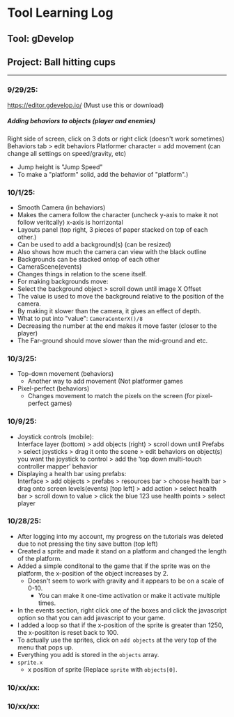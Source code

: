 # Tool Learning Log

## Tool: **gDevelop**

## Project: **Ball hitting cups**
---

### 9/29/25:
https://editor.gdevelop.io/ (Must use this or download)

##### Adding behaviors to objects (player and enemies)
Right side of screen, click on 3 dots or right click (doesn't work sometimes)
Behaviors tab > edit behaviors
Platformer character = add movement (can change all settings on speed/gravity, etc)
* Jump height is "Jump Speed"
* To make a "platform" solid, add the behavior of "platform".)

### 10/1/25:
* Smooth Camera (in behaviors)
 * Makes the camera follow the character (uncheck y-axis to make it not follow veritcally) x-axis is horrizontal
* Layouts panel (top right, 3 pieces of paper stacked on top of each other.)
 * Can be used to add a background(s) (can be resized)
 * Also shows how much the camera can view with the black outline
  * Backgrounds can be stacked ontop of each other
* CameraScene(events)
 * Changes things in relation to the scene itself.
  * For making backgrounds move:
   * Select the background object > scroll down until image X Offset
   * The value is used to move the background relative to the position of the camera.
   * By making it slower than the camera, it gives an effect of depth.
   * What to put into "value": `CameraCenterX()/8`
   * Decreasing the number at the end makes it move faster (closer to the player)
* The Far-ground should move slower than the mid-ground and etc.
### 10/3/25:
* Top-down movement (behaviors)
  * Another way to add movement (Not platformer games
* Pixel-perfect (behaviors)
  * Changes movement to match the pixels on the screen (for pixel-perfect games)
### 10/9/25:
* Joystick controls (mobile):  
Interface layer (bottom) > add objects (right) > scroll down until Prefabs > select joysticks  > drag it onto the scene > edit behaviors on object(s) you want the joystick to control > add the ‘top down multi-touch controller mapper’ behavior
* Displaying a health bar using prefabs:  
Interface > add objects > prefabs > resources bar > choose health bar > drag onto screen levels(events) [top left] > add action > select health bar > scroll down to value > click the blue 123 use health points > select player

### 10/28/25:
* After logging into my account, my progress on the tutorials was deleted due to not pressing the tiny save button (top left)
* Created a sprite and made it stand on a platform and changed the length of the platform.
* Added a simple conditonal to the game that if the sprite was on the platform, the x-position of the object increases by 2.
  * Doesn't seem to work with gravity and it appears to be on a scale of 0-10.
    * You can make it one-time activation or make it activate multiple times.
* In the events section, right click one of the boxes and click the javascript option so that you can add javascript to your game.
* I added a loop so that if the x-position of the sprite is greater than 1250, the x-posititon is reset back to 100.
* To actually use the sprites, click on `add objects` at the very top of the menu that pops up.
* Everything you add is stored in the `objects` array.
* `sprite.x`
  * x position of sprite (Replace `sprite` with `objects[0]`.

### 10/xx/xx:

### 10/xx/xx:


<!--
* Links you used today (websites, videos, etc)
* Things you tried, progress you made, etc
* Challenges, a-ha moments, etc
* Questions you still have
* What you're going to try next
-->

